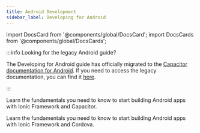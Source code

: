```yaml
---
title: Android Development
sidebar_label: Developing for Android
---
```


<head>
  <title>Android App Development Guide: Build Ionic Apps in Android Studio</title>
  <meta
    name="description"
    content="This development guide covers how to run and debug Ionic apps on Android emulators and devices. Learn how to install Android Studio to get started building."
  />
</head>

import DocsCard from '@components/global/DocsCard';
import DocsCards from '@components/global/DocsCards';

:::info Looking for the legacy Android guide?

The Developing for Android guide has officially migrated to the [Capacitor documentation for Android](https://capacitorjs.com/docs/android). If you need to access the legacy documentation, you can find it <a href="/docs/v6/developing/android" aria-label="Access the legacy developing for android guide">here</a>.

:::

<DocsCards>
  <DocsCard
    header="Developing for Android with Capacitor (Recommended)"
    href="https://capacitorjs.com/docs/android"
    icon="/icons/capacitor-logo.svg"
  >
    <p>Learn the fundamentals you need to know to start building Android apps with Ionic Framework and Capacitor.</p>
  </DocsCard>
  <DocsCard
    header="Developing for Android with Cordova (Legacy)"
    href="/docs/v6/developing/android"
    icon="/icons/native-cordova-bot.png"
  >
    <p>Learn the fundamentals you need to know to start building Android apps with Ionic Framework and Cordova.</p>
  </DocsCard>
</DocsCards>
